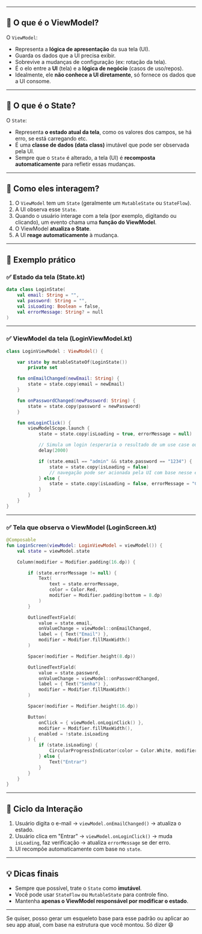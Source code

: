 
---

## 🧠 O que é o ViewModel?

O `ViewModel`:
- Representa a **lógica de apresentação** da sua tela (UI).
- Guarda os dados que a UI precisa exibir.
- Sobrevive a mudanças de configuração (ex: rotação da tela).
- É o elo entre a **UI** (tela) e a **lógica de negócio** (casos de uso/repos).
- Idealmente, ele **não conhece a UI diretamente**, só fornece os dados que a UI consome.

---

## 🧩 O que é o State?

O `State`:
- Representa **o estado atual da tela**, como os valores dos campos, se há erro, se está carregando etc.
- É uma **classe de dados (data class)** imutável que pode ser observada pela UI.
- Sempre que o `State` é alterado, a tela (UI) é **recomposta automaticamente** para refletir essas mudanças.

---

## 🔁 Como eles interagem?

1. O `ViewModel` tem um `State` (geralmente um `MutableState` ou `StateFlow`).
2. A UI observa esse `State`.
3. Quando o usuário interage com a tela (por exemplo, digitando ou clicando), um evento chama uma **função do ViewModel**.
4. O ViewModel **atualiza o State**.
5. A UI **reage automaticamente** à mudança.

---

## 📌 Exemplo prático

### ✅ Estado da tela (State.kt)

```kotlin
data class LoginState(
    val email: String = "",
    val password: String = "",
    val isLoading: Boolean = false,
    val errorMessage: String? = null
)
```

---

### ✅ ViewModel da tela (LoginViewModel.kt)

```kotlin
class LoginViewModel : ViewModel() {

    var state by mutableStateOf(LoginState())
        private set

    fun onEmailChanged(newEmail: String) {
        state = state.copy(email = newEmail)
    }

    fun onPasswordChanged(newPassword: String) {
        state = state.copy(password = newPassword)
    }

    fun onLoginClick() {
        viewModelScope.launch {
            state = state.copy(isLoading = true, errorMessage = null)

            // Simula um login (esperaria o resultado de um use case ou repositório)
            delay(2000)

            if (state.email == "admin" && state.password == "1234") {
                state = state.copy(isLoading = false)
                // navegação pode ser acionada pela UI com base nesse estado
            } else {
                state = state.copy(isLoading = false, errorMessage = "Credenciais inválidas")
            }
        }
    }
}
```

---

### ✅ Tela que observa o ViewModel (LoginScreen.kt)

```kotlin
@Composable
fun LoginScreen(viewModel: LoginViewModel = viewModel()) {
    val state = viewModel.state

    Column(modifier = Modifier.padding(16.dp)) {

        if (state.errorMessage != null) {
            Text(
                text = state.errorMessage,
                color = Color.Red,
                modifier = Modifier.padding(bottom = 8.dp)
            )
        }

        OutlinedTextField(
            value = state.email,
            onValueChange = viewModel::onEmailChanged,
            label = { Text("Email") },
            modifier = Modifier.fillMaxWidth()
        )

        Spacer(modifier = Modifier.height(8.dp))

        OutlinedTextField(
            value = state.password,
            onValueChange = viewModel::onPasswordChanged,
            label = { Text("Senha") },
            modifier = Modifier.fillMaxWidth()
        )

        Spacer(modifier = Modifier.height(16.dp))

        Button(
            onClick = { viewModel.onLoginClick() },
            modifier = Modifier.fillMaxWidth(),
            enabled = !state.isLoading
        ) {
            if (state.isLoading) {
                CircularProgressIndicator(color = Color.White, modifier = Modifier.size(16.dp))
            } else {
                Text("Entrar")
            }
        }
    }
}
```

---

## 🔁 Ciclo da Interação

1. Usuário digita o e-mail → `viewModel.onEmailChanged()` → atualiza o estado.
2. Usuário clica em "Entrar" → `viewModel.onLoginClick()` → muda `isLoading`, faz verificação → atualiza `errorMessage` se der erro.
3. UI recompõe automaticamente com base no `state`.

---

## 💡 Dicas finais

- Sempre que possível, trate o `State` como **imutável**.
- Você pode usar `StateFlow` ou `MutableState` para controle fino.
- Mantenha **apenas o ViewModel responsável por modificar o estado**.

---

Se quiser, posso gerar um esqueleto base para esse padrão ou aplicar ao seu app atual, com base na estrutura que você montou. Só dizer 😄